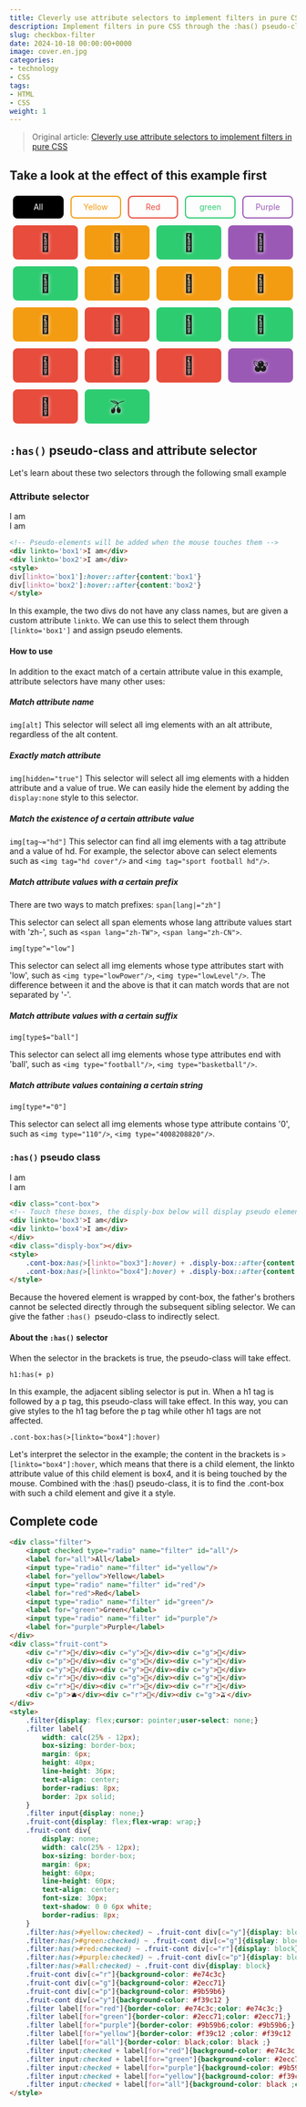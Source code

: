 ```yaml
---
title: Cleverly use attribute selectors to implement filters in pure CSS
description: Implement filters in pure CSS through the :has() pseudo-class and attribute selectors
slug: checkbox-filter
date: 2024-10-18 00:00:00+0000
image: cover.en.jpg
categories:
- technology
- CSS
tags:
- HTML
- CSS
weight: 1
---
```

> Original article: [Cleverly use attribute selectors to implement filters in pure CSS](https://blog.zhoujump.club/en/p/checkbox-filter/)

## Take a look at the effect of this example first
<div class="filter">
<input checked type="radio" name="filter" id="all"/>
<label for="all">All</label>
<input type="radio" name="filter" id="yellow"/>
<label for="yellow">Yellow</label>
<input type="radio" name="filter" id="red"/>
<label for="red">Red</label>
<input type="radio" name="filter" id="green"/>
<label for="green">green</label> <input type="radio" name="filter" id="purple"/> <label for="purple">Purple</label> </div> <div class="fruit-cont"> <div c="r">🍉</div><div c="y">🍊</div><div c="g">🍈</div> <div c="p">🍇</div><div c="g">🥝</div><div c="y">🍋</div> <div c="y">‍🍌</div><div c="y">🍍</div><div c="y">🥭</div> <div c="r">🍎</div><div c="g">🍏</div><div c="g">🍐</div> <div c="r">🍑</div><div c="r">🍒</div><div c="r">🍓</div> <div c="p">🫐</div><div c="r">‍🍅</div><div c="g">🫒</div> </div> <style> .filter{display: flex;cursor: pointer;user-select: none;} .filter label{ width: calc(25% - 12px); box-sizing: border-box; margin: 6px; height: 40px; line-height: 36px; text-align: center; border-radius: 8px; border: 2px solid; } .filter input{display: none;} .fruit-cont{display: flex;flex-wrap: wrap;} .fruit-cont div{ display: none; width: calc(25% - 12px); box-sizing: border-box; margin: 6px; height: 60px; line-height: 60px; text-align: center; font-size: 30px; text-shadow: 0 0 6px white; border-radius: 8px; } .filter:has(>#yellow:checked) ~ .fruit-cont div[c="y"]{display: block} .filter:has(>#green:checked) ~ .fruit-cont div[c="g"]{display: block} .filter:has(>#red:checked) ~ .fruit-cont div[c="r"]{display: block} .filter:has(>#purple:checked) ~ .fruit-cont div[c="p"]{display: block} .filter:has(>#all:checked) ~ .fruit-cont div{display: block} .fruit-cont div[c="r"]{background-color: #e74c3c} .fruit-cont div[c="g"]{background-color: #2ecc71} .fruit-cont div[c="p"]{background-color: #9b59b6} .fruit-cont div[c="y"]{background-color: #f39c12 } .filter label[for="red"]{border-color: #e74c3c;color: #e74c3c;} .filter label[for="green"]{border-color: #2ecc71;color: #2ecc71;} .filter label[for="purple"]{border-color: #9b59b6;color: #9b59b6;} .filter label[for="yellow"]{border-color: #f39c12 ;color: #f39c12 ;}
.filter label[for="all"]{border-color: black;color: black ;}
.filter input:checked + label[for="red"]{background-color: #e74c3c;color: white;}
.filter input:checked + label[for="green"]{background-color: #2ecc71;color: white;}
.filter input:checked + label[for="purple"]{background-color: #9b59b6;color: white;}
.filter input:checked + label[for="yellow"]{background-color: #f39c12 ;color: white;}
.filter input:checked + label[for="all"]{background-color: black ;color: white;}
</style>

## `:has()` pseudo-class and attribute selector
Let's learn about these two selectors through the following small example
### Attribute selector
<div linkto='box1'>I am</div>
<div linkto='box2'>I am</div>
<style>
div[linkto='box1']:hover::after{content:'box1'}
div[linkto='box2']:hover::after{content:'box2'}
</style>

```html
<!-- Pseudo-elements will be added when the mouse touches them -->
<div linkto='box1'>I am</div>
<div linkto='box2'>I am</div>
<style>
div[linkto='box1']:hover::after{content:'box1'}
div[linkto='box2']:hover::after{content:'box2'}
</style>
```
In this example, the two divs do not have any class names, but are given a custom attribute `linkto`. We can use this to select them through `[linkto='box1']` and assign pseudo elements.
#### How to use
In addition to the exact match of a certain attribute value in this example, attribute selectors have many other uses:
##### Match attribute name
`img[alt]`
This selector will select all img elements with an alt attribute, regardless of the alt content.
##### Exactly match attribute
`img[hidden="true"]`
This selector will select all img elements with a hidden attribute and a value of true. We can easily hide the element by adding the `display:none` style to this selector.
##### Match the existence of a certain attribute value
`img[tag~="hd"]`
This selector can find all img elements with a tag attribute and a value of hd. For example, the selector above can select elements such as `<img tag="hd cover"/>` and `<img tag="sport football hd"/>`.
##### Match attribute values ​​with a certain prefix
There are two ways to match prefixes:
`span[lang|="zh"]`

This selector can select all span elements whose lang attribute values ​​start with 'zh-', such as `<span lang="zh-TW">`, `<span lang="zh-CN">`.

`img[type^="low"]`

This selector can select all img elements whose type attributes start with 'low', such as `<img type="lowPower"/>`, `<img type="lowLevel"/>`. The difference between it and the above is that it can match words that are not separated by '-'.
##### Match attribute values ​​with a certain suffix
`img[type$="ball"]`

This selector can select all img elements whose type attributes end with 'ball', such as `<img type="football"/>`, `<img type="basketball"/>`.
##### Match attribute values ​​containing a certain string
`img[type*="0"]`

This selector can select all img elements whose type attribute contains '0', such as `<img type="110"/>`, `<img type="4008208820"/>`.

### `:has()` pseudo class
<div class="cont-box">
<div linkto='box3'>I am</div>
<div linkto='box4'>I am</div>
</div>
<div class="disply-box"></div>
<style>
.cont-box:has(>[linkto="box3"]:hover) + .disply-box::after{content:'box3'}
.cont-box:has(>[linkto="box4"]:hover) + .disply-box::after{content:'box4'}
</style>

```html
<div class="cont-box">
<!-- Touch these boxes, the disply-box below will display pseudo elements -->
<div linkto='box3'>I am</div>
<div linkto='box4'>I am</div>
</div>
<div class="disply-box"></div>
<style>
    .cont-box:has(>[linkto="box3"]:hover) + .disply-box::after{content:'box3'}
    .cont-box:has(>[linkto="box4"]:hover) + .disply-box::after{content:'box4'}
</style>
```
Because the hovered element is wrapped by cont-box, the father's brothers cannot be selected directly through the subsequent sibling selector. We can give the father `:has()
`pseudo-class to indirectly select.
#### About the `:has()` selector
When the selector in the brackets is true, the pseudo-class will take effect.

`h1:has(+ p)`

In this example, the adjacent sibling selector is put in. When a h1 tag is followed by a p tag, this pseudo-class will take effect. In this way, you can give styles to the h1 tag before the p tag while other h1 tags are not affected.

`.cont-box:has(>[linkto="box4"]:hover)`

Let's interpret the selector in the example; the content in the brackets is `>[linkto="box4"]:hover`, which means that there is a child element, the linkto attribute value of this child element is box4, and it is being touched by the mouse. Combined with the :has() pseudo-class, it is to find the .cont-box with such a child element and give it a style.
## Complete code 
```html
<div class="filter">
	<input checked type="radio" name="filter" id="all"/>
	<label for="all">All</label>
	<input type="radio" name="filter" id="yellow"/>
	<label for="yellow">Yellow</label>
	<input type="radio" name="filter" id="red"/>
	<label for="red">Red</label>
	<input type="radio" name="filter" id="green"/>
	<label for="green">Green</label>
	<input type="radio" name="filter" id="purple"/>
	<label for="purple">Purple</label>
</div>
<div class="fruit-cont">
	<div c="r">🍉</div><div c="y">🍊</div><div c="g">🍈</div>
	<div c="p">🍇</div><div c="g">🥝</div><div c="y">🍋</div>
	<div c="y">‍🍌</div><div c="y">🍍</div><div c="y">🥭</div>
	<div c="r">🍎</div><div c="g">🍏</div><div c="g">🍐</div>
	<div c="r">🍑</div><div c="r">🍒</div><div c="r">🍓</div>
	<div c="p">🫐</div><div c="r">‍🍅</div><div c="g">🫒</div>
</div>
<style>
	.filter{display: flex;cursor: pointer;user-select: none;}
	.filter label{
		width: calc(25% - 12px);
		box-sizing: border-box;
		margin: 6px;
		height: 40px;
		line-height: 36px;
		text-align: center;
		border-radius: 8px;
		border: 2px solid;
	}
	.filter input{display: none;}
	.fruit-cont{display: flex;flex-wrap: wrap;}
	.fruit-cont div{
		display: none;
		width: calc(25% - 12px);
		box-sizing: border-box;
		margin: 6px;
		height: 60px;
		line-height: 60px;
		text-align: center;
		font-size: 30px;
		text-shadow: 0 0 6px white;
		border-radius: 8px;
	}
	.filter:has(>#yellow:checked) ~ .fruit-cont div[c="y"]{display: block}
	.filter:has(>#green:checked) ~ .fruit-cont div[c="g"]{display: block}
	.filter:has(>#red:checked) ~ .fruit-cont div[c="r"]{display: block}
	.filter:has(>#purple:checked) ~ .fruit-cont div[c="p"]{display: block}
	.filter:has(>#all:checked) ~ .fruit-cont div{display: block}
	.fruit-cont div[c="r"]{background-color: #e74c3c}
	.fruit-cont div[c="g"]{background-color: #2ecc71}
	.fruit-cont div[c="p"]{background-color: #9b59b6}
	.fruit-cont div[c="y"]{background-color: #f39c12 }
	.filter label[for="red"]{border-color: #e74c3c;color: #e74c3c;}
	.filter label[for="green"]{border-color: #2ecc71;color: #2ecc71;}
	.filter label[for="purple"]{border-color: #9b59b6;color: #9b59b6;}
	.filter label[for="yellow"]{border-color: #f39c12 ;color: #f39c12 ;}
	.filter label[for="all"]{border-color: black;color: black ;}
	.filter input:checked + label[for="red"]{background-color: #e74c3c;color: white;}
	.filter input:checked + label[for="green"]{background-color: #2ecc71;color: white;}
	.filter input:checked + label[for="purple"]{background-color: #9b59b6;color: white;}
	.filter input:checked + label[for="yellow"]{background-color: #f39c12 ;color: white;}
	.filter input:checked + label[for="all"]{background-color: black ;color: white;}
</style>
```
